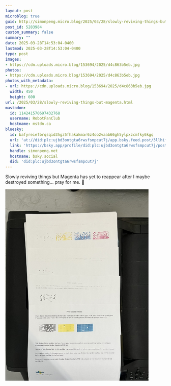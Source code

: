 ```yaml
---
layout: post
microblog: true
guid: http://simonpeng.micro.blog/2025/03/28/slowly-reviving-things-but-magenta.html
post_id: 5283984
custom_summary: false
summary: ""
date: 2025-03-28T14:53:04-0400
lastmod: 2025-03-28T14:53:04-0400
type: post
images:
- https://cdn.uploads.micro.blog/153694/2025/d4c863b5eb.jpg
photos:
- https://cdn.uploads.micro.blog/153694/2025/d4c863b5eb.jpg
photos_with_metadata:
- url: https://cdn.uploads.micro.blog/153694/2025/d4c863b5eb.jpg
  width: 450
  height: 600
url: /2025/03/28/slowly-reviving-things-but-magenta.html
mastodon:
  id: 114241570697432768
  username: RobotFanClub
  hostname: mstdn.ca
bluesky:
  id: bafyreiefbrqsqid3hgz5fhakakmar6z4oo2vaab66gh5ylpxzcmfky6kgq
  url: 'at://did:plc:ujbd3ontgta6rwsfsmpcut7j/app.bsky.feed.post/3llhifsowj62w'
  link: 'https://bsky.app/profile/did:plc:ujbd3ontgta6rwsfsmpcut7j/post/3llhifsowj62w'
  handle: simonpeng.net
  hostname: bsky.social
  did: 'did:plc:ujbd3ontgta6rwsfsmpcut7j'
---
```

Slowly reviving things but Magenta has yet to reappear after I maybe destroyed something… pray for me. 🙏

<img src="uploads/2025/d4c863b5eb.jpg" width="450" height="600" alt="">
